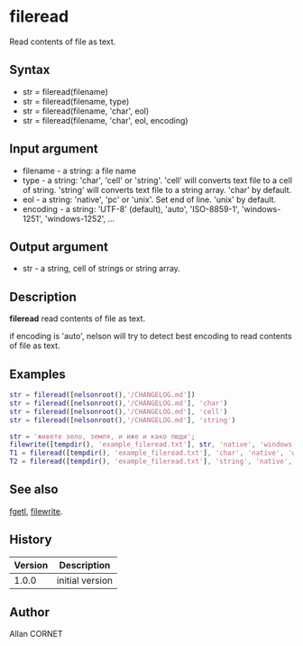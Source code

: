 # fileread

Read contents of file as text.

## Syntax

- str = fileread(filename)
- str = fileread(filename, type)
- str = fileread(filename, 'char', eol)
- str = fileread(filename, 'char', eol, encoding)

## Input argument

- filename - a string: a file name
- type - a string: 'char', 'cell' or 'string'. 'cell' will converts text file to a cell of string. 'string' will converts text file to a string array. 'char' by default.
- eol - a string: 'native', 'pc' or 'unix'. Set end of line. 'unix' by default.
- encoding - a string: 'UTF-8' (default), 'auto', 'ISO-8859-1', 'windows-1251', 'windows-1252', ...

## Output argument

- str - a string, cell of strings or string array.

## Description

  <p><b>fileread</b> read contents of file as text.</p>
  <p>if encoding is 'auto', nelson will try to detect best encoding to read contents of file as text.</p>

## Examples

```matlab
str = fileread([nelsonroot(),'/CHANGELOG.md'])
str = fileread([nelsonroot(),'/CHANGELOG.md'], 'char')
str = fileread([nelsonroot(),'/CHANGELOG.md'], 'cell')
str = fileread([nelsonroot(),'/CHANGELOG.md'], 'string')
```

```matlab
str = 'живете зело, земля, и иже и како люди';
filewrite([tempdir(), 'example_fileread.txt'], str, 'native', 'windows-1251')
T1 = fileread([tempdir(), 'example_fileread.txt'], 'char', 'native', 'windows-1251')
T2 = fileread([tempdir(), 'example_fileread.txt'], 'string', 'native', 'auto')
```

## See also

[fgetl](fgetl.md), [filewrite](filewrite.md).

## History

| Version | Description     |
| ------- | --------------- |
| 1.0.0   | initial version |

## Author

Allan CORNET
